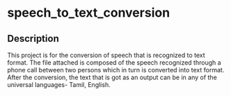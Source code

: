 # speech_to_text_conversion
## Description


This project is for the conversion of speech that is recognized to text format.
The file attached is composed of the speech recognized through a phone call between two persons which in turn is converted into text format.
After the conversion, the text that is got as an output can be in any of the universal languages- Tamil, English.
